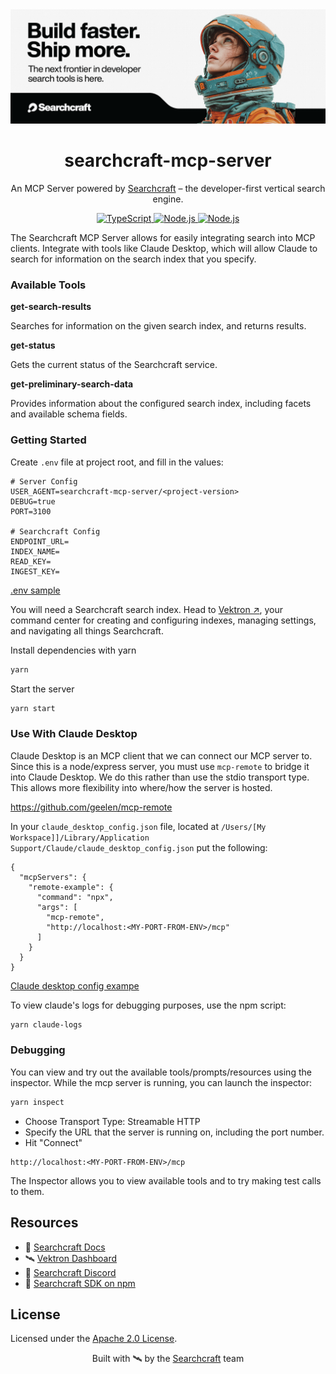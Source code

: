 <img alt="ReTail website screenshot" src="./header.png">
<h1 align="center">searchcraft-mcp-server</h1>
<p align="center">
An MCP Server powered by <a href="https://searchcraft.io">Searchcraft</a> – the developer-first vertical search engine.
</p>

<p align="center">
  <a href="https://www.typescriptlang.org/">
    <img src="https://img.shields.io/badge/TypeScript-5.8-blue.svg?logo=typescript&style=flat" alt="TypeScript">
  </a>
  <a href="https://nodejs.org/en/">
    <img src="https://img.shields.io/badge/Node.js-20+-339933.svg?logo=node.js&style=flat" alt="Node.js">
  </a>
  <a href="https://nodejs.org/en/">
    <img src="https://img.shields.io/badge/Express-5.1-330033.svg?logo=express&style=flat" alt="Node.js">
  </a>
</p>

The Searchcraft MCP Server allows for easily integrating search into MCP clients. Integrate with tools like Claude Desktop, which will allow Claude to search for information on the search index that you specify.


### Available Tools

**get-search-results**

Searches for information on the given search index, and returns results.

**get-status**

Gets the current status of the Searchcraft service.

**get-preliminary-search-data**

Provides information about the configured search index, including facets and available schema fields.

### Getting Started

Create `.env` file at project root, and fill in the values:

```
# Server Config
USER_AGENT=searchcraft-mcp-server/<project-version>
DEBUG=true
PORT=3100

# Searchcraft Config
ENDPOINT_URL=
INDEX_NAME=
READ_KEY=
INGEST_KEY=
```

[.env sample](.env.example)


You will need a Searchcraft search index. Head to [Vektron ↗︎](https://vektron.searchcraft.io), your command center for creating and configuring indexes, managing settings, and navigating all things Searchcraft.


Install dependencies with yarn
```bash
yarn
```

Start the server
```bash
yarn start
```

### Use With Claude Desktop
Claude Desktop is an MCP client that we can connect our MCP server to.
Since this is a node/express server, you must use `mcp-remote` to bridge it into Claude Desktop.
We do this rather than use the stdio transport type. This allows more flexibility into where/how the server is hosted.

https://github.com/geelen/mcp-remote


In your `claude_desktop_config.json` file, located at `/Users/[My Workspace]]/Library/Application Support/Claude/claude_desktop_config.json` put the following:

```
{
  "mcpServers": {
    "remote-example": {
      "command": "npx",
      "args": [
        "mcp-remote",
        "http://localhost:<MY-PORT-FROM-ENV>/mcp"
      ]
    }
  }
}
```

[Claude desktop config exampe](claude_desktop_config_example.json)

To view claude's logs for debugging purposes, use the npm script:
```bash
yarn claude-logs
```


### Debugging

You can view and try out the available tools/prompts/resources using the inspector. While the mcp server is running, you can launch the inspector:

```bash
yarn inspect
```

- Choose Transport Type: Streamable HTTP
- Specify the URL that the server is running on, including the port number.
- Hit "Connect"

```
http://localhost:<MY-PORT-FROM-ENV>/mcp
```

The Inspector allows you to view available tools and to try making test calls to them.

## Resources

- 📘 [Searchcraft Docs](https://docs.searchcraft.io)
- 🛰️ [Vektron Dashboard](https://vektron.searchcraft.io)
- 💬 [Searchcraft Discord](https://discord.gg/WteTxPBM)
- 🧪 [Searchcraft SDK on npm](https://www.npmjs.com/package/@searchcraft/react-sdk)

## License

Licensed under the [Apache 2.0 License](LICENSE).

<p align="center">
Built with 🛰️ by the <a href="https://searchcraft.io">Searchcraft</a> team
</p>
